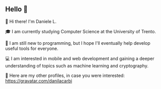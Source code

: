 ## Hello 👋

<!--
**DaniLacarbi/DaniLacarbi** is a ✨ _special_ ✨ repository because its `README.md` (this file) appears on your GitHub profile.

Here are some ideas to get you started:

- 🔭 I’m currently working on ...
- 🌱 I’m currently learning ...
- 👯 I’m looking to collaborate on ...
- 🤔 I’m looking for help with ...
- 💬 Ask me about ...
- 📫 How to reach me: ...
- 😄 Pronouns: ...
- ⚡ Fun fact: ...
-->
🧍 Hi there! I'm Daniele L.

🎓 I am currently studying Computer Science at the University of Trento. 

🌱 I am still new to programming, but I hope I'll eventually help develop useful tools for everyone. 

💻 I am interested in mobile and web development and gaining a deeper understanding of topics such as machine learning and cryptography.

🔗 Here are my other profiles, in case you were interested: https://gravatar.com/danilacarbi
